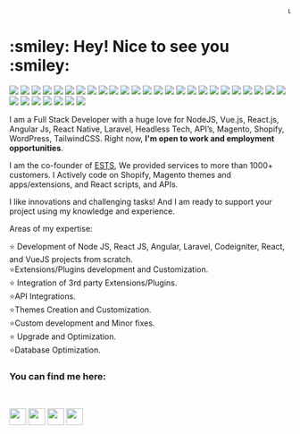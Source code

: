 <html>

   <head>
	
   </head>

   <body>
<marquee>use our <a href="https://expertcoderz.com/free-2-hours-development.html">2 hours Free Service</a></marquee>
    
	

<h1> :smiley:  Hey! Nice to see you :smiley:  </h1>
<p><img src="https://surajkumawat.com/gitimg/Alpinejs.svg">
          <img src="https://surajkumawat.com/gitimg/bootstap.svg">
            <img src="https://surajkumawat.com/gitimg/Cloudflare.svg">
            <img src="https://surajkumawat.com/gitimg/css3.svg">
            <img src="https://surajkumawat.com/gitimg/Debian.svg">
            <img src="https://surajkumawat.com/gitimg/Docker.svg">
            <img src="https://surajkumawat.com/gitimg/Elementor.svg">
            <img src="https://surajkumawat.com/gitimg/HTML5.svg">
            <img src="https://surajkumawat.com/gitimg/javascript.svg">
            <img src="https://surajkumawat.com/gitimg/jQery.svg">
            <img src="https://surajkumawat.com/gitimg/Laravel.svg">
            <img src="https://surajkumawat.com/gitimg/macOs.svg">
            <img src="https://surajkumawat.com/gitimg/Mariadbsvg.svg">
            <img src="https://surajkumawat.com/gitimg/Mysqlsvg.svg">
            <img src="https://surajkumawat.com/gitimg/markdown.svg">
            <img src="https://surajkumawat.com/gitimg/Netify.svg">
           <img src="https://surajkumawat.com/gitimg/nodejs.svg">
            <img src="https://surajkumawat.com/gitimg/php.svg">
            <img src="https://surajkumawat.com/gitimg/python.svg">
            <img src="https://surajkumawat.com/gitimg/Reactjs.svg">
            <img src="https://surajkumawat.com/gitimg/redis.svg">
             <img src="https://surajkumawat.com/gitimg/SqlLite.svg">
              <img src="https://surajkumawat.com/gitimg/Tailwindcss.svg">
               <img src="https://surajkumawat.com/gitimg/TypeScript.svg">
                <img src="https://surajkumawat.com/gitimg/vitejs.svg">
                 <img src="https://surajkumawat.com/gitimg/Vuejs.svg">
                  <img src="https://surajkumawat.com/gitimg/wordpress.svg">
                   <img src="https://surajkumawat.com/gitimg/zorinos.svg">
                  <img src="https://surajkumawat.com/gitimg/Shopify_logo_2018.svg.png">
                  <img src="https://surajkumawat.com/gitimg/120px-Magento.svg.png">
                 <img src="https://surajkumawat.com/gitimg/120px-AngularJS_logo.svg.png">
	<img src="https://surajkumawat.com/gitimg/Google-flutter-logo.svg.png"> </p>


I am a Full Stack Developer with a huge love for NodeJS, Vue.js, React.js, Angular Js, React Native,  Laravel, Headless Tech, API’s, Magento, Shopify, WordPress, TailwindCSS. 
								Right now, <b>I'm open to work and employment opportunities</b>.

I am the co-founder of <a href="https://www.expoundsofttechsolution.com">ESTS</a>, We provided services to more than 1000+ customers. I Actively code on Shopify, Magento  themes and apps/extensions, and  React scripts, and APIs.

	   
	   
I like innovations and challenging tasks! And I am ready to support your project using my knowledge and experience.

Areas of my expertise:
	   
:star: Development of Node JS, React JS,  Angular, Laravel, Codeigniter, React, and VueJS projects from scratch.<br/>
:star:Extensions/Plugins development and Customization.<br/>
:star: Integration of 3rd party Extensions/Plugins.<br/>
:star:API Integrations.<br/>
:star:Themes Creation and Customization.<br/>
:star:Custom development and Minor fixes.<br/>
:star: Upgrade and Optimization.<br/>
:star:Database Optimization.<br/>
	   <h3> You can find me here:</h3><br/>
	   
<a href="https://twitter.com/Surajkumawat/"><img src="https://surajkumawat.com/gitimg/twitter.png" width="30" height="30" ></a>
<a href="https://www.facebook.com/ersurajkumawat/"><img src="https://surajkumawat.com/gitimg/facebook-logo.png" width="30" height="30"></a>
<a href="https://www.instagram.com/kumawatsuraj/"><img src="https://surajkumawat.com/gitimg/instagram.png" width="30" height="30" ></a>
<a href=mailto:kisna.suryog007@gmail.com><img src="https://surajkumawat.com/gitimg/email.png" width="30" height="30" ></a>
	   
   </body>

</html> 
